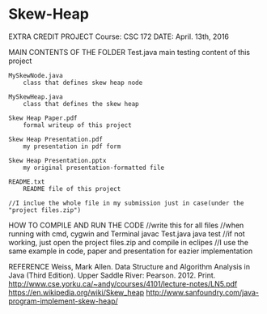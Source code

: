 # Skew-Heap
EXTRA CREDIT PROJECT
Course: CSC 172
DATE: April. 13th, 2016

MAIN CONTENTS OF THE FOLDER
	Test.java
		main testing content of this project

	MySkewNode.java
		class that defines skew heap node

	MySkewHeap.java
		class that defines the skew heap

	Skew Heap Paper.pdf
		formal writeup of this project

	Skew Heap Presentation.pdf
		my presentation in pdf form

	Skew Heap Presentation.pptx
		my original presentation-formatted file

	README.txt
		README file of this project

	//I inclue the whole file in my submission just in case(under the "project files.zip")
		
HOW TO COMPILE AND RUN THE CODE //write this for all files
  //when running with cmd, cygwin and Terminal
  javac Test.java
  java test
  //if not working, just open the project files.zip and compile in eclipes
  //I use the same example in code, paper and presentation for eazier implementation

REFERENCE
  Weiss, Mark Allen. Data Structure and Algorithm Analysis in Java (Third Edition). Upper Saddle River: Pearson. 2012. Print.
  http://www.cse.yorku.ca/~andy/courses/4101/lecture-notes/LN5.pdf
  https://en.wikipedia.org/wiki/Skew_heap
  http://www.sanfoundry.com/java-program-implement-skew-heap/
